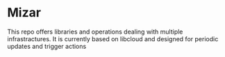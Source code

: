 # Mizar
This repo offers libraries and operations dealing with multiple infrastractures. It is currently based on libcloud and designed for periodic updates and trigger actions
